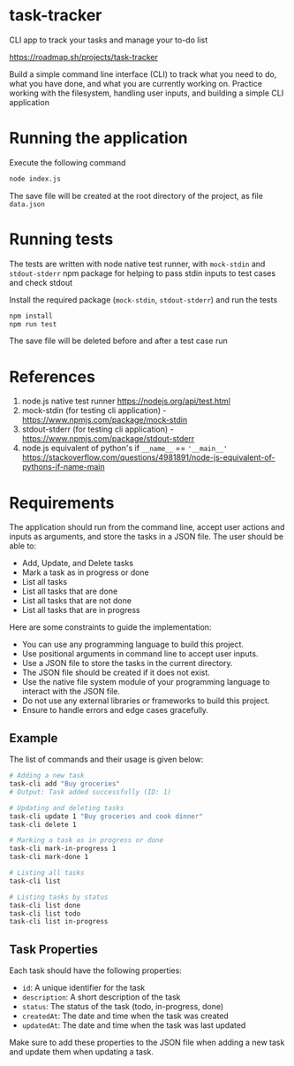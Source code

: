 # task-tracker

CLI app to track your tasks and manage your to-do list

https://roadmap.sh/projects/task-tracker

Build a simple command line interface (CLI) to track what you need to do, what you have done, and what you are currently working on.
Practice working with the filesystem, handling user inputs, and building a simple CLI application

# Running the application

Execute the following command

```bash
node index.js
```

The save file will be created at the root directory of the project, as file `data.json`

# Running tests

The tests are written with node native test runner, with `mock-stdin` and `stdout-stderr` npm package for helping to pass stdin inputs to test cases and check stdout

Install the required package (`mock-stdin`, `stdout-stderr`) and run the tests

```bash
npm install
npm run test
```

The save file will be deleted before and after a test case run

# References

1. node.js native test runner https://nodejs.org/api/test.html
2. mock-stdin (for testing cli application) - https://www.npmjs.com/package/mock-stdin
3. stdout-stderr (for testing cli application) - https://www.npmjs.com/package/stdout-stderr
4. node.js equivalent of python's if `__name__` == `'__main__'` https://stackoverflow.com/questions/4981891/node-js-equivalent-of-pythons-if-name-main

# Requirements

The application should run from the command line, accept user actions and inputs as arguments, and store the tasks in a JSON file. The user should be able to:

- Add, Update, and Delete tasks
- Mark a task as in progress or done
- List all tasks
- List all tasks that are done
- List all tasks that are not done
- List all tasks that are in progress

Here are some constraints to guide the implementation:

- You can use any programming language to build this project.
- Use positional arguments in command line to accept user inputs.
- Use a JSON file to store the tasks in the current directory.
- The JSON file should be created if it does not exist.
- Use the native file system module of your programming language to interact with the JSON file.
- Do not use any external libraries or frameworks to build this project.
- Ensure to handle errors and edge cases gracefully.

## Example

The list of commands and their usage is given below:

```bash
# Adding a new task
task-cli add "Buy groceries"
# Output: Task added successfully (ID: 1)

# Updating and deleting tasks
task-cli update 1 "Buy groceries and cook dinner"
task-cli delete 1

# Marking a task as in progress or done
task-cli mark-in-progress 1
task-cli mark-done 1

# Listing all tasks
task-cli list

# Listing tasks by status
task-cli list done
task-cli list todo
task-cli list in-progress
```

## Task Properties

Each task should have the following properties:

- `id`: A unique identifier for the task
- `description`: A short description of the task
- `status`: The status of the task (todo, in-progress, done)
- `createdAt`: The date and time when the task was created
- `updatedAt`: The date and time when the task was last updated

Make sure to add these properties to the JSON file when adding a new task and update them when updating a task.
